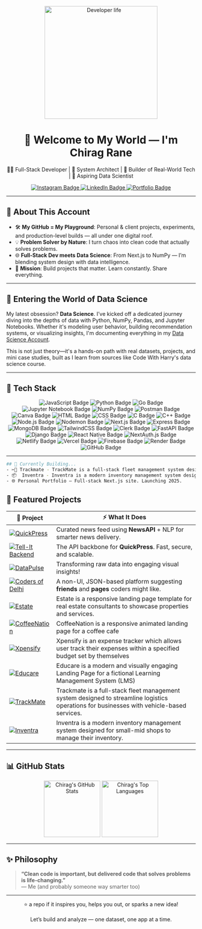<!-- HERO IMAGE & GIF -->
<p align="center">
  <img src="https://media.giphy.com/media/L8K62iTDkzGX6/giphy.gif" width="300" alt="Developer life">
  <h1 align="center">🚀 Welcome to My World — I'm Chirag Rane</h1>
  <p align="center">👨‍💻 Full-Stack Developer | 🧱 System Architect | 🔧 Builder of Real-World Tech | 🧠 Aspiring Data Scientist</p>
</p>

<!-- SOCIAL LINKS WITH SWAG -->
<p align="center">
  <a href="https://www.instagram.com/chiragrane04/">
    <img src="https://img.shields.io/badge/Instagram-%23E4405F.svg?style=for-the-badge&logo=instagram&logoColor=white" alt="Instagram Badge"/>
  </a>
  <a href="https://www.linkedin.com/in/chirag-rane-2a7ba5270/">
    <img src="https://img.shields.io/badge/LinkedIn-%230077B5.svg?style=for-the-badge&logo=linkedin&logoColor=white" alt="LinkedIn Badge"/>
  </a>
  <a href="#">
    <img src="https://img.shields.io/badge/Portfolio-Releasing_2025-FF8C00?style=for-the-badge&logo=fire&logoColor=white" alt="Portfolio Badge"/>
  </a>
</p>

---

## 🧠 About This Account

- 🛠 **My GitHub = My Playground**: Personal & client projects, experiments, and production-level builds — all under one digital roof.
- 💡 **Problem Solver by Nature**: I turn chaos into clean code that actually solves problems.
- 🌐 **Full-Stack Dev meets Data Science**: From Next.js to NumPy — I’m blending system design with data intelligence.
- 🎯 **Mission**: Build projects that matter. Learn constantly. Share everything.

---

## 🔬 Entering the World of Data Science

My latest obsession? **Data Science**. I’ve kicked off a dedicated journey diving into the depths of data with Python, NumPy, Pandas, and Jupyter Notebooks. Whether it's modeling user behavior, building recommendation systems, or visualizing insights, I'm documenting everything in my [Data Science Account](https://github.com/heychirag-ds).

This is not just theory—it's a hands-on path with real datasets, projects, and mini case studies, built as I learn from sources like Code With Harry's data science course.

---

## 🧰 Tech Stack

<p align="center">

<!-- Languages & Tools -->
<img src="https://img.shields.io/badge/JavaScript-F7DF1E?style=for-the-badge&logo=javascript&logoColor=black" alt="JavaScript Badge"/>
<img src="https://img.shields.io/badge/Python-3776AB?style=for-the-badge&logo=python&logoColor=white" alt="Python Badge"/>
<img src="https://img.shields.io/badge/Go-00ADD8?style=for-the-badge&logo=go&logoColor=white" alt="Go Badge"/>
<img src="https://img.shields.io/badge/Jupyter_Notebook-F37626?style=for-the-badge&logo=jupyter&logoColor=white" alt="Jupyter Notebook Badge"/>
<img src="https://img.shields.io/badge/NumPy-013243?style=for-the-badge&logo=numpy&logoColor=white" alt="NumPy Badge"/>
<img src="https://img.shields.io/badge/Postman-FF6C37?style=for-the-badge&logo=postman&logoColor=white" alt="Postman Badge"/>
<img src="https://img.shields.io/badge/Canva-00C4CC?style=for-the-badge&logo=canva&logoColor=white" alt="Canva Badge"/>
<img src="https://img.shields.io/badge/HTML5-E34F26?style=for-the-badge&logo=html5&logoColor=white" alt="HTML Badge"/>
<img src="https://img.shields.io/badge/CSS3-1572B6?style=for-the-badge&logo=css3&logoColor=white" alt="CSS Badge"/>
<img src="https://img.shields.io/badge/C-00599C?style=for-the-badge&logo=c&logoColor=white" alt="C Badge"/>
<img src="https://img.shields.io/badge/C++-00599C?style=for-the-badge&logo=c%2B%2B&logoColor=white" alt="C++ Badge"/>
<img src="https://img.shields.io/badge/Node.js-339933?style=for-the-badge&logo=nodedotjs&logoColor=white" alt="Node.js Badge"/>
<img src="https://img.shields.io/badge/Nodemon-76D04B?style=for-the-badge&logo=nodemon&logoColor=white" alt="Nodemon Badge"/>

<!-- Frameworks & Libraries -->
<img src="https://img.shields.io/badge/Next.js-000000?style=for-the-badge&logo=nextdotjs&logoColor=white" alt="Next.js Badge"/>
<img src="https://img.shields.io/badge/Express.js-404D59?style=for-the-badge&logo=express&logoColor=white" alt="Express Badge"/>
<img src="https://img.shields.io/badge/MongoDB-47A248?style=for-the-badge&logo=mongodb&logoColor=white" alt="MongoDB Badge"/>
<img src="https://img.shields.io/badge/Tailwind_CSS-06B6D4?style=for-the-badge&logo=tailwindcss&logoColor=white" alt="TailwindCSS Badge"/>
<img src="https://img.shields.io/badge/Clerk-3E1E50?style=for-the-badge&logo=clerk&logoColor=white" alt="Clerk Badge"/>
<img src="https://img.shields.io/badge/FastAPI-009688?style=for-the-badge&logo=fastapi&logoColor=white" alt="FastAPI Badge"/>
<img src="https://img.shields.io/badge/Django-092E20?style=for-the-badge&logo=django&logoColor=white" alt="Django Badge"/>
<img src="https://img.shields.io/badge/React_Native-20232A?style=for-the-badge&logo=react&logoColor=61DAFB" alt="React Native Badge"/>
<img src="https://img.shields.io/badge/NextAuth.js-3A0CA3?style=for-the-badge&logo=nextdotjs&logoColor=white" alt="NextAuth.js Badge"/>

<!-- Hosting & Deployment -->
<img src="https://img.shields.io/badge/Netlify-00C7B7?style=for-the-badge&logo=netlify&logoColor=white" alt="Netlify Badge"/>
<img src="https://img.shields.io/badge/Vercel-000000?style=for-the-badge&logo=vercel&logoColor=white" alt="Vercel Badge"/>
<img src="https://img.shields.io/badge/Firebase-FFCA28?style=for-the-badge&logo=firebase&logoColor=black" alt="Firebase Badge"/>
<img src="https://img.shields.io/badge/Render-46E3B7?style=for-the-badge&logo=render&logoColor=black" alt="Render Badge"/>

<!-- Version Control -->
<img src="https://img.shields.io/badge/GitHub-181717?style=for-the-badge&logo=github&logoColor=white" alt="GitHub Badge"/>

</p>

---

```bash
## 🚧 Currently Building...
- ✂🚚 Trackmate - TrackMate is a full-stack fleet management system designed to streamline logistics operations for businesses with vehicle-based services.
- 📦  Inventra - Inventra is a modern inventory management system designed for small-mid business which offers offers full-featured web & mobile apps for managing stock, tracking logs, and analyzing reports.
- 🌐 Personal Portfolio — Full-stack Next.js site. Launching 2025.
```

## 💼 Featured Projects

| 🔗 **Project** | ⚡ **What It Does** |
|----------------|-------------------|
| [![QuickPress](https://img.shields.io/badge/QuickPress-News_Aggregator-orange?style=flat-square)](https://github.com/chiragRane-Projects/QuickPress) | Curated news feed using **NewsAPI** + NLP for smarter news delivery. |
| [![Tell-It Backend](https://img.shields.io/badge/TellIt-Backend_Server-red?style=flat-square)](https://github.com/chiragRane-Projects/TellIt-backend.git) | The API backbone for **QuickPress**. Fast, secure, and scalable. |
| [![DataPulse](https://img.shields.io/badge/DataPulse-Data_Visualizer-green?style=flat-square)](https://github.com/chiragRane-Projects/DataPulse) | Transforming raw data into engaging visual insights! |
| [![Coders of Delhi](https://img.shields.io/badge/CodersOfDelhi-Social_Network-blue?style=flat-square)](https://github.com/chiragRane-Projects/Coders-Of-Delhi) | A non-UI, JSON-based platform suggesting **friends** and **pages** coders might like. |
[![Estate](https://img.shields.io/badge/Estate-LandingPage-emerald?style=flat-square)](https://github.com/chiragRane-Projects/Estate) | Estate is a responsive landing page template for real estate consultants to showcase properties and services. |
[![CoffeeNation](https://img.shields.io/badge/CoffeeNation-LandingPage-indigo?style=flat-square)](https://github.com/chiragRane-Projects/CoffeeNation) | CoffeeNation is a responsive animated landing page for a coffee cafe |
[![Xpensify](https://img.shields.io/badge/Xpensify-Expense_Tracker-cyan?style=flat-square)](https://github.com/chiragRane-Projects/Xpensify) | Xpensify is an expense tracker which allows user track their expenses within a specified budget set by themselves |
[![Educare](https://img.shields.io/badge/Educare-landing_page-lightblue?style=flat-square)](https://github.com/chiragRane-Projects/Educare) | Educare is a modern and visually engaging Landing Page for a fictional Learning Management System (LMS)|
[![TrackMate](https://img.shields.io/badge/Trackmate-beige?style=flat-square)](https://github.com/chiragRane-Projects/trackmate-backend) | Trackmate is a full-stack fleet management system designed to streamline logistics operations for businesses with vehicle-based services. |
[![Inventra](https://img.shields.io/badge/Inventra-turquoise?style=flat-square)](https://github.com/chiragRane-Projects/inventra-backend) | Inventra is a modern inventory management system designed for small-mid shops to manage their inventory. |

---

## 📊 GitHub Stats

<p align="center">
  <img height="150em" src="https://github-readme-stats.vercel.app/api?username=chiragRane-Projects&show_icons=true&theme=tokyonight&hide_border=true" alt="Chirag's GitHub Stats"/>
  <img height="150em" src="https://github-readme-stats.vercel.app/api/top-langs/?username=chiragRane-Projects&layout=compact&theme=tokyonight&hide_border=true" alt="Chirag's Top Languages"/>
</p>

---

## ✨ Philosophy

> **“Clean code is important, but delivered code that solves problems is life-changing.”**  
> — Me (and probably someone way smarter too)

---

<p align="center">
  ⭐ a repo if it inspires you, helps you out, or sparks a new idea!
  <br><br>
  Let’s build and analyze — one dataset, one app at a time.
</p>
